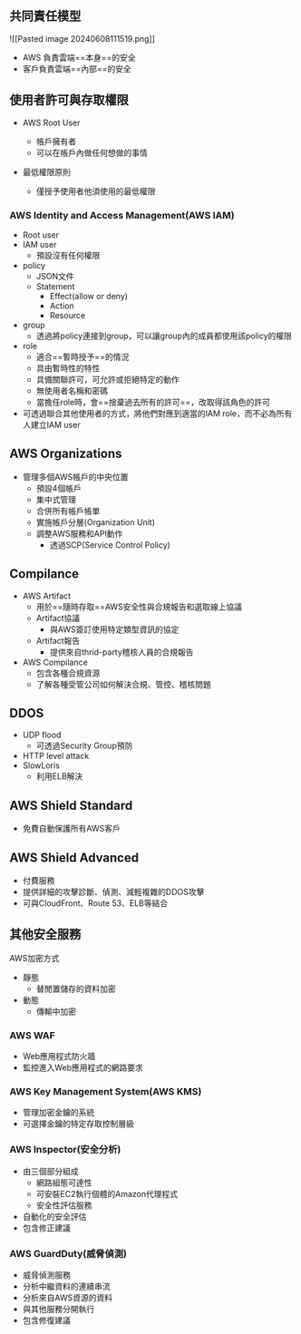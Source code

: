 
## 共同責任模型

![[Pasted image 20240608111519.png]]

+ AWS 負責雲端==本身==的安全
+ 客戶負責雲端==內部==的安全

## 使用者許可與存取權限

+ AWS Root User
	+ 帳戶擁有者
	+ 可以在帳戶內做任何想做的事情

+ 最低權限原則
	+ 僅授予使用者他須使用的最低權限
### AWS Identity and Access Management(AWS IAM)

+ Root user
+ IAM user
	+ 預設沒有任何權限
+ policy
	+ JSON文件
	+ Statement
		+ Effect(allow or deny)
		+ Action
		+ Resource
+ group
	+ 透過將policy連接到group，可以讓group內的成員都使用該policy的權限
+ role
	+ 適合==暫時授予==的情況
	+ 具由暫時性的特性
	+ 具備關聯許可，可允許或拒絕特定的動作
	+ 無使用者名稱和密碼
	+ 當擔任role時，會==捨棄過去所有的許可==，改取得該角色的許可
+ 可透過聯合其他使用者的方式，將他們對應到適當的IAM role，而不必為所有人建立IAM user

## AWS Organizations

+ 管理多個AWS帳戶的中央位置
	+ 預設4個帳戶
	+ 集中式管理
	+ 合併所有帳戶帳單
	+ 實施帳戶分層(Organization Unit)
	+ 調整AWS服務和API動作
		+ 透過SCP(Service Control Policy)

## Compilance

+ AWS Artifact
	+ 用於==隨時存取==AWS安全性與合規報告和選取線上協議
	+ Artifact協議
		+ 與AWS簽訂使用特定類型資訊的協定
	+ Artifact報告
		+ 提供來自thrid-party稽核人員的合規報告
+ AWS Compilance
	+ 包含各種合規資源
	+ 了解各種受管公司如何解決合規、管控、稽核問題


## DDOS

+ UDP flood
	+ 可透過Security Group預防
+ HTTP level attack
+ SlowLoris
	+ 利用ELB解決

## AWS Shield Standard

+ 免費自動保護所有AWS客戶
## AWS Shield Advanced

+ 付費服務
+ 提供詳細的攻擊診斷、偵測、減輕複雜的DDOS攻擊
+ 可與CloudFront、Route 53、ELB等結合

## 其他安全服務

AWS加密方式
+ 靜態
	+ 替閒置儲存的資料加密
+ 動態
	+ 傳輸中加密
### AWS WAF

+ Web應用程式防火牆
+ 監控進入Web應用程式的網路要求
### AWS Key Management System(AWS KMS)

+ 管理加密金鑰的系統
+ 可選擇金鑰的特定存取控制層級

### AWS Inspector(安全分析)

+ 由三個部分組成
	+ 網路組態可達性
	+ 可安裝EC2執行個體的Amazon代理程式
	+ 安全性評估服務
+ 自動化的安全評估
+ 包含修正建議
### AWS GuardDuty(威脅偵測)

+ 威脅偵測服務
+ 分析中繼資料的連續串流
+ 分析來自AWS資源的資料
+ 與其他服務分開執行
+ 包含修復建議
	